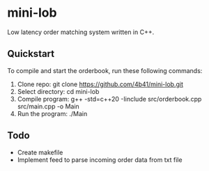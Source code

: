 # mini-lob

Low latency order matching system written in C++.

## Quickstart

To compile and start the orderbook, run these following commands:

1. Clone repo: git clone https://github.com/4b41/mini-lob.git
2. Select directory: cd mini-lob
3. Compile program: g++ -std=c++20 -Iinclude src/orderbook.cpp src/main.cpp -o Main
4. Run the program: ./Main

## Todo

* Create makefile
* Implement feed to parse incoming order data from txt file
